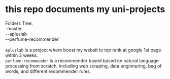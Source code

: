 # this repo documents my uni-projects
Folders Tree:\
-master \
--apluslab \
--perfume-recommender \
\
`apluslab` is a project where boost my websit to top rank at google 1st page within 3 weeks.\
`perfume-recommender` is a recommender based based on natural language processing from scratch, including web scraping, data enginnering, bag of words, and different recommender rules.
